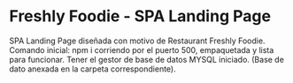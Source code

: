 # Freshly Foodie - SPA Landing Page

SPA Landing Page diseñada con motivo de Restaurant Freshly Foodie.
Comando inicial: npm i corriendo por el puerto 500, empaquetada y lista para funcionar.
Tener el gestor de base de datos MYSQL iniciado. (Base de dato anexada en la carpeta correspondiente).

